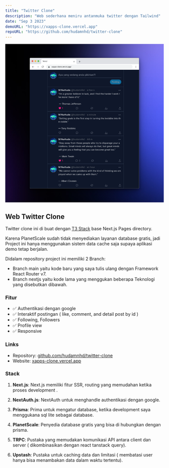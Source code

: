 ```yaml
---
title: "Twitter Clone"
description: "Web sederhana meniru antanmuka twitter dengan Tailwind"
date: "Sep 3 2023"
demoURL: "https://xapps-clone.vercel.app"
repoURL: "https://github.com/hudamnhd/twitter-clone"
---
```


![Twitter Clone](./twitter-clone.png)

## Web Twitter Clone
Twitter clone ini di buat dengan [T3 Stack](https://create.t3.gg) base Next.js Pages directory.

Karena PlanetScale sudah tidak menyediakan layanan database gratis, jadi Project ini hanya
menggunakan sistem data cache saja supaya aplikasi demo tetap berjalan.

Didalam repository project ini memiliki 2 Branch:
- Branch main yaitu kode baru yang saya tulis ulang dengan Framework React Router v7.
- Branch nextjs yaitu kode lama yang menggukan beberapa Teknologi yang disebutkan dibawah.

### Fitur

- ✅ Authentikasi dengan google
- ✅ Interaktif postingan ( like, comment, and detail post by id )
- ✅ Following, Followers
- ✅ Profile view
- ✅ Responsive


### Links

- Repository: [github.com/hudamnhd/twitter-clone](https://github.com/hudamnhd/twitter-clone)
- Website: [xapps-clone.vercel.app](https://xapps-clone.vercel.app)

### Stack

1. **Next.js**: Next.js memiliki fitur SSR, routing yang memudahan ketika proses development .

2. **NextAuth.js**: NextAuth untuk menghandle authentikasi dengan google.

3. **Prisma**: Prima untuk mengatur database, ketika development saya menggukana sql lite sebagai database.

4. **PlanetScale**: Penyedia database gratis yang bisa di hubungkan dengan prisma.

5. **TRPC**: Pustaka yang memudakan komunikasi API antara client dan server (
   dikombinasikan dengan react tanstack query).

6. **Upstash**: Pustaka untuk caching data dan limitasi ( membatasi user hanya bisa menambakan data dalam waktu tertentu).
